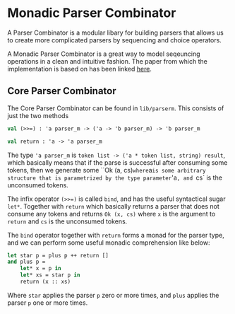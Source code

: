 # Monadic Parser Combinator

A Parser Combinator is a modular libary for building parsers that
allows us to create more complicated parsers by sequencing and choice
operators.

A Monadic Parser Combinator is a great way to model seqeuncing operations
in a clean and intuitive fashion. The paper from which the implementation is
based on has been linked [here](https://www.cs.nott.ac.uk/~pszgmh/monparsing.pdf).

## Core Parser Combinator
The Core Parser Combinator can be found in `lib/parserm`. This consists of just the
two methods
```ocaml
val (>>=) : 'a parser_m -> ('a -> 'b parser_m) -> 'b parser_m

val return : 'a -> 'a parser_m
```

The type `'a parser_m` is `token list -> ('a * token list, string) result`, which basically
means that if the parse is successful after consuming some tokens, then we generate some
``Ok (a, cs)` where `a` is some arbitrary structure that is parametrized by the type
parameter `'a`, and `cs` is the unconsumed tokens.

The infix operator `(>>=)` is called `bind`, and has the useful syntactical sugar
`let*`. Together with `return` which basically returns a parser that does not consume any
tokens and returns `Ok (x, cs)` where `x` is the argument to `return` and `cs` is the
unconsumed tokens.

The `bind` operator together with `return` forms a monad for the parser type, and
we can perform some useful monadic comprehension like below:
```ocaml
let star p = plus p ++ return []
and plus p =
    let* x = p in
    let* xs = star p in
    return (x :: xs)
```
Where `star` applies the parser `p` zero or more times, and `plus` applies the parser `p` one or
more times.
